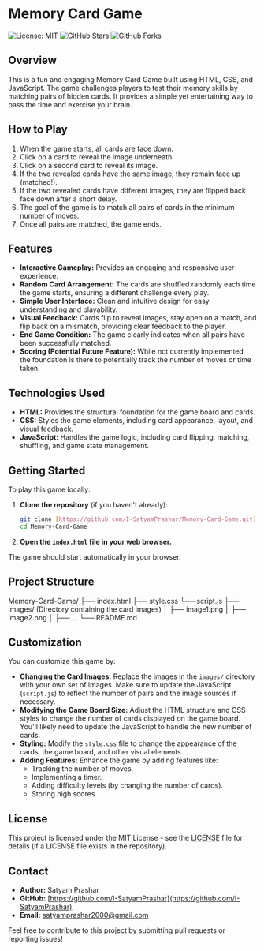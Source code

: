# Memory Card Game

[![License: MIT](https://img.shields.io/badge/License-MIT-yellow.svg)](https://opensource.org/licenses/MIT)
[![GitHub Stars](https://img.shields.io/github/stars/I-SatyamPrashar/Memory-Card-Game?style=social)](https://github.com/I-SatyamPrashar/Memory-Card-Game/stargazers)
[![GitHub Forks](https://img.shields.io/github/forks/I-SatyamPrashar/Memory-Card-Game?style=social)](https://github.com/I-SatyamPrashar/Memory-Card-Game/network/members)

## Overview

This is a fun and engaging Memory Card Game built using HTML, CSS, and JavaScript. The game challenges players to test their memory skills by matching pairs of hidden cards. It provides a simple yet entertaining way to pass the time and exercise your brain.

## How to Play

1.  When the game starts, all cards are face down.
2.  Click on a card to reveal the image underneath.
3.  Click on a second card to reveal its image.
4.  If the two revealed cards have the same image, they remain face up (matched!).
5.  If the two revealed cards have different images, they are flipped back face down after a short delay.
6.  The goal of the game is to match all pairs of cards in the minimum number of moves.
7.  Once all pairs are matched, the game ends.

## Features

- **Interactive Gameplay:** Provides an engaging and responsive user experience.
- **Random Card Arrangement:** The cards are shuffled randomly each time the game starts, ensuring a different challenge every play.
- **Simple User Interface:** Clean and intuitive design for easy understanding and playability.
- **Visual Feedback:** Cards flip to reveal images, stay open on a match, and flip back on a mismatch, providing clear feedback to the player.
- **End Game Condition:** The game clearly indicates when all pairs have been successfully matched.
- **Scoring (Potential Future Feature):** While not currently implemented, the foundation is there to potentially track the number of moves or time taken.

## Technologies Used

- **HTML:** Provides the structural foundation for the game board and cards.
- **CSS:** Styles the game elements, including card appearance, layout, and visual feedback.
- **JavaScript:** Handles the game logic, including card flipping, matching, shuffling, and game state management.

## Getting Started

To play this game locally:

1.  **Clone the repository** (if you haven't already):
    ```bash
    git clone [https://github.com/I-SatyamPrashar/Memory-Card-Game.git](https://github.com/I-SatyamPrashar/Memory-Card-Game.git)
    cd Memory-Card-Game
    ```
2.  **Open the `index.html` file in your web browser.**

   The game should start automatically in your browser.

## Project Structure
Memory-Card-Game/
├── index.html
├── style.css
└── script.js
├── images/            (Directory containing the card images)
│   ├── image1.png
│   ├── image2.png
│   ├── ...
└── README.md
## Customization

You can customize this game by:

- **Changing the Card Images:** Replace the images in the `images/` directory with your own set of images. Make sure to update the JavaScript (`script.js`) to reflect the number of pairs and the image sources if necessary.
- **Modifying the Game Board Size:** Adjust the HTML structure and CSS styles to change the number of cards displayed on the game board. You'll likely need to update the JavaScript to handle the new number of cards.
- **Styling:** Modify the `style.css` file to change the appearance of the cards, the game board, and other visual elements.
- **Adding Features:** Enhance the game by adding features like:
    - Tracking the number of moves.
    - Implementing a timer.
    - Adding difficulty levels (by changing the number of cards).
    - Storing high scores.

## License

This project is licensed under the MIT License - see the [LICENSE](LICENSE) file for details (if a LICENSE file exists in the repository).

## Contact

- **Author:** Satyam Prashar
- **GitHub:** [https://github.com/I-SatyamPrashar](https://github.com/I-SatyamPrashar)
- **Email:** satyamprashar2000@gmail.com

Feel free to contribute to this project by submitting pull requests or reporting issues!
```
